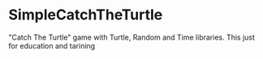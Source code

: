 # SimpleCatchTheTurtle
"Catch The Turtle" game with Turtle, Random and Time libraries. This just for education and tarining
